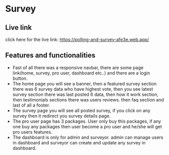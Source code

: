 # Survey

## Live link

click here for the live link: https://polling-and-survey-afe3e.web.app/


## Features and functionalities

- Fast of all there was a responsive navbar, there are some page link(home, survey, pro user, dashboard etc..) and there are a login button.
- The home page you will see a banner, then a featured survey section there was 6 survey data who have highest vote, then you see latest survey section there was last posted 6 data, then how it work section, then testimonials sections there was users reviews. then faq section and last of all a footer. 
- The survey page you will see all posted survey, if you click on any survey then it redirect you survey details page.
- The pro user page has 3 packages. User only buy this packages, if any one buy any packages then user become a pro user and he/she will get pro users features.
- The dashboard is only for admin and surveyor. admin can manage users in dashboard and surveyor can create and update any survey in dashboard.
